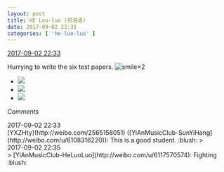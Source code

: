 ```yaml
---
layout: post
title: HE Lou-luo (何洛洛)
date: 2017-09-02 22:33
categories: [ 'he-luo-luo' ]
---
```


<div class="weibo-info">
  <a href="http://weibo.com/6117570574/FjZRTwiAY">2017-09-02 22:33</a>
</div>

Hurrying to write the six test papers. ![smile](http://img.t.sinajs.cn/t4/appstyle/expression/ext/normal/5c/huanglianwx_org.gif)×2

<!-- more -->

<ul class="weibo-pic-list-1">
  <li class="weibo-pic">
    <a href="https://wx2.sinaimg.cn/mw690/006G0Hz8gy1fj5lb947ptj31ho149kjl.jpg"><img src="https://wx2.sinaimg.cn/thumb150/006G0Hz8gy1fj5lb947ptj31ho149kjl.jpg" /></a>
  </li>
  <li class="weibo-pic">
    <a href="https://wx3.sinaimg.cn/mw690/006G0Hz8gy1fj5lbmxtzbj31ho149u0x.jpg"><img src="https://wx3.sinaimg.cn/thumb150/006G0Hz8gy1fj5lbmxtzbj31ho149u0x.jpg" /></a>
  </li>
  <li class="weibo-pic">
    <a href="https://wx4.sinaimg.cn/mw690/006G0Hz8gy1fj5lbv72b5j31ho149kjl.jpg"><img src="https://wx4.sinaimg.cn/thumb150/006G0Hz8gy1fj5lbv72b5j31ho149kjl.jpg" /></a>
  </li>
</ul>

*Comments*

<div class="weibo-info">2017-09-02 22:33</div>
[YXZHty](http://weibo.com/2565158051) ([YiAnMusicClub-SunYiHang](http://weibo.com/u/6108316220)): This is a good student. :blush:
> <div class="weibo-info">2017-09-02 22:35</div>
> [YiAnMusicClub-HeLuoLuo](http://weibo.com/u/6117570574): Fighting :blush:
